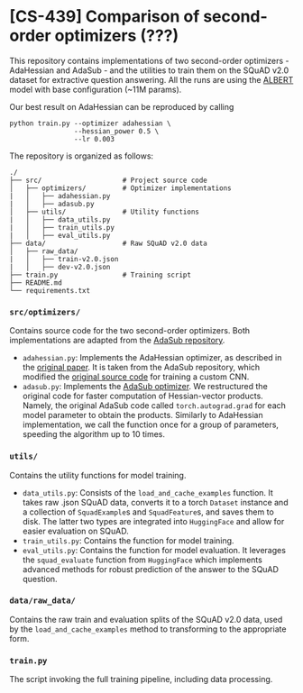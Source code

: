 # [CS-439] Comparison of second-order optimizers (???)

This repository contains implementations of two second-order optimizers - AdaHessian and AdaSub - and the utilities to train them on the SQuAD v2.0 dataset for extractive question answering. All the runs are using the [ALBERT](https://arxiv.org/abs/1909.11942) model with base configuration (~11M params).

Our best result on AdaHessian can be reproduced by calling

```
python train.py --optimizer adahessian \
                --hessian_power 0.5 \
                --lr 0.003
```

The repository is organized as follows:

```
./
├── src/                    # Project source code
│   ├── optimizers/         # Optimizer implementations
|   │   ├── adahessian.py   
|   │   ├── adasub.py       
│   ├── utils/              # Utility functions
|   │   ├── data_utils.py   
|   │   ├── train_utils.py  
|   │   ├── eval_utils.py
├── data/                   # Raw SQuAD v2.0 data
│   ├── raw_data/
|   │   ├── train-v2.0.json
|   │   ├── dev-v2.0.json
├── train.py                # Training script
├── README.md
└── requirements.txt
```

### `src/optimizers/`

Contains source code for the two second-order optimizers. Both implementations are adapted from the [AdaSub repository](https://github.com/Jvictormata/adasub).

- `adahessian.py`: Implements the AdaHessian optimizer, as described in the [original paper](https://arxiv.org/abs/2006.00719). It is taken from the AdaSub repository, which modified the [original source code](https://github.com/amirgholami/adahessian) for training a custom CNN. 
- `adasub.py`: Implements the [AdaSub optimizer](https://arxiv.org/abs/2310.20060). We restructured the original code for faster computation of Hessian-vector products. Namely, the original AdaSub code called `torch.autograd.grad` for each model parameter to obtain the products. Similarly to AdaHessian implementation, we call the function once for a group of parameters, speeding the algorithm up to 10 times.


### `utils/`

Contains the utility functions for model training.

- `data_utils.py`: Consists of the `load_and_cache_examples` function. It takes raw .json SQuAD data, converts it to a torch `Dataset` instance and a collection of `SquadExample`s and `SquadFeature`s, and saves them to disk. The latter two types are integrated into `HuggingFace` and allow for easier evaluation on SQuAD.
- `train_utils.py`: Contains the function for model training.
- `eval_utils.py`: Contains the function for model evaluation. It leverages the `squad_evaluate` function from `HuggingFace` which implements advanced methods for robust prediction of the answer to the SQuAD question.

### `data/raw_data/`

Contains the raw train and evaluation splits of the SQuAD v2.0 data, used by the `load_and_cache_examples` method to transforming to the appropriate form. 

### `train.py`

The script invoking the full training pipeline, including data processing.